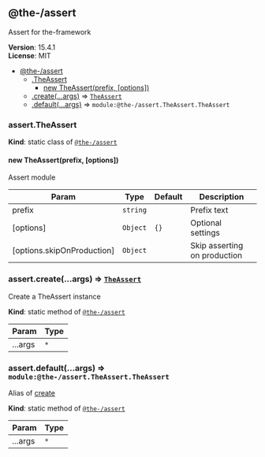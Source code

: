 <!--- Code generated by @the-/script-doc. DO NOT EDIT. -->

<a name="module_@the-/assert"></a>

## @the-/assert
Assert for the-framework

**Version**: 15.4.1  
**License**: MIT  

* [@the-/assert](#module_@the-/assert)
    * [.TheAssert](#module_@the-/assert.TheAssert)
        * [new TheAssert(prefix, [options])](#new_module_@the-/assert.TheAssert_new)
    * [.create(...args)](#module_@the-/assert.create) ⇒ [<code>TheAssert</code>](#module_@the-/assert.TheAssert)
    * [.default(...args)](#module_@the-/assert.default) ⇒ <code>module:@the-/assert.TheAssert.TheAssert</code>

<a name="module_@the-/assert.TheAssert"></a>

### assert.TheAssert
**Kind**: static class of [<code>@the-/assert</code>](#module_@the-/assert)  
<a name="new_module_@the-/assert.TheAssert_new"></a>

#### new TheAssert(prefix, [options])
Assert module


| Param | Type | Default | Description |
| --- | --- | --- | --- |
| prefix | <code>string</code> |  | Prefix text |
| [options] | <code>Object</code> | <code>{}</code> | Optional settings |
| [options.skipOnProduction] | <code>Object</code> |  | Skip asserting on production |

<a name="module_@the-/assert.create"></a>

### assert.create(...args) ⇒ [<code>TheAssert</code>](#module_@the-/assert.TheAssert)
Create a TheAssert instance

**Kind**: static method of [<code>@the-/assert</code>](#module_@the-/assert)  

| Param | Type |
| --- | --- |
| ...args | <code>\*</code> | 

<a name="module_@the-/assert.default"></a>

### assert.default(...args) ⇒ <code>module:@the-/assert.TheAssert.TheAssert</code>
Alias of [create](#module_@the-/assert.create)

**Kind**: static method of [<code>@the-/assert</code>](#module_@the-/assert)  

| Param | Type |
| --- | --- |
| ...args | <code>\*</code> |
